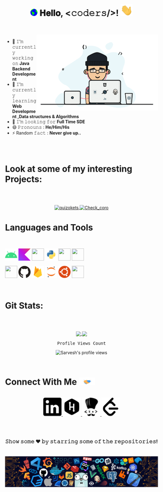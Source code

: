 <h1 align="center">
  <a target="_blank">
    <img src="https://raw.githubusercontent.com/sarveshhiwase/sarveshhiwase/master/GIF/Earth.gif" width="24px" style="max-width:100%;">
  </a>
  𝐇𝐞𝐥𝐥𝐨, &lt;𝚌𝚘𝚍𝚎𝚛𝚜/&gt;!
  <a target="_blank">
    <img src="https://raw.githubusercontent.com/sarveshhiwase/sarveshhiwase/master/GIF/Hi.gif" width="40px" />
  </a>
</h1>

<br/>
<br/>
<a target="_blank">
  <img align="right" height="250" width="400" alt="GIF" src="https://raw.githubusercontent.com/sarveshhiwase/sarveshhiwase/master/GIF/image.gif">
</a>

- 🔭 𝙸’𝚖 𝚌𝚞𝚛𝚛𝚎𝚗𝚝𝚕𝚢 𝚠𝚘𝚛𝚔𝚒𝚗𝚐 𝚘𝚗 **Java Backend Development**
- 🌱 𝙸’𝚖 𝚌𝚞𝚛𝚛𝚎𝚗𝚝𝚕𝚢 𝚕𝚎𝚊𝚛𝚗𝚒𝚗𝚐 **Web Development ,Data structures & Algorithms**
- 🤔 𝙸’𝚖 𝚕𝚘𝚘𝚔𝚒𝚗𝚐 𝚏𝚘𝚛 **Full Time SDE**
- 😄 𝙿𝚛𝚘𝚗𝚘𝚞𝚗𝚜 : **He/Him/His**
- ⚡ Random 𝚏𝚊𝚌𝚝 : **Never give up..**
<br/>
<br/>
<h1>
  Look at some of my interesting Projects: 
  </h1>
<br/>
<br/>
<p align="center">
  <a href="https://github.com/sarveshhiwase/quizokets">
    <img align="center" alt="quizokets" src="https://github-readme-stats.vercel.app/api/pin/?username=sarveshhiwase&repo=quizokets" />
  </a>
  <a href="https://github.com/sarveshhiwase/noteglimpser-cli">
    <img align="center" alt="Check_coro" src="https://github-readme-stats.vercel.app/api/pin/?username=sarveshhiwase&repo=noteglimpser-cli" />
  </a>
</p>

<h1>
   Languages and Tools
    </h1>
<br/>
<br/>
<code><img height="40" width="40" src="https://raw.githubusercontent.com/github/explore/80688e429a7d4ef2fca1e82350fe8e3517d3494d/topics/android/android.png"></code>
<code><img height="40" width="40" src="https://raw.githubusercontent.com/github/explore/80688e429a7d4ef2fca1e82350fe8e3517d3494d/topics/kotlin/kotlin.png"></code>
<code><img height="40" width="40" src="https://images.vexels.com/media/users/3/166401/isolated/preview/b82aa7ac3f736dd78570dd3fa3fa9e24-java-programming-language-icon-by-vexels.png"></code>
<code><img height="40" width="40" src="https://raw.githubusercontent.com/github/explore/80688e429a7d4ef2fca1e82350fe8e3517d3494d/topics/python/python.png"></code>
<code><img height="40" width="40" src="https://www.naveedashfaq.me/img/c++.png"></code>
<code><img height="40" width="40" src="https://cdn.iconscout.com/icon/free/png-512/c-programming-569564.png"></code>
 
<code><img height="40" width="40" src="https://upload.wikimedia.org/wikipedia/commons/thumb/3/3f/Git_icon.svg/1024px-Git_icon.svg.png"></code>
<code><img height="40" width="40" src="https://raw.githubusercontent.com/github/explore/80688e429a7d4ef2fca1e82350fe8e3517d3494d/topics/github-api/github-api.png"></code>
<code><img height="40" width="40" src="https://raw.githubusercontent.com/github/explore/80688e429a7d4ef2fca1e82350fe8e3517d3494d/topics/firebase/firebase.png"></code>
<code><img height="40" width="40" src="https://raw.githubusercontent.com/github/explore/80688e429a7d4ef2fca1e82350fe8e3517d3494d/topics/jupyter-notebook/jupyter-notebook.png"></code>
 </code>
<code><img height="40" width="40" src="https://raw.githubusercontent.com/github/explore/80688e429a7d4ef2fca1e82350fe8e3517d3494d/topics/ubuntu/ubuntu.png"></code>
<code><img height="40" width="40" src="https://cdn.iconscout.com/icon/free/png-512/mongodb-3-1175138.png"></code>

<br/>

#

<h1>
  Git Stats: 
  </h1>
<br/>
<br/>
<p align="center">
  <a href="https://github.com/sarveshhiwase">
    <img align="center" src="https://github-readme-stats.vercel.app/api?username=sarveshhiwase&show_icons=true&hide_border=true&title_color=94b4a4&amp&icon_color=FFFFFF&amp&text_color=FFFFFF&amp&bg_color=000000&count_private=true&include_all_commits=true"/>
  </a>
  <a href="https://github.com/sarveshhiwase">
    <img align="center" height="195px" src="https://github-readme-stats.vercel.app/api/top-langs/?username=sarveshhiwase&text_color=FFFFFF&bg_color=000000&title_color=94b4a4&langs_count=15&layout=compact&hide_border=true" />
  </a>
  <p align="center"> 
  <samp>
    Profile Views Count
  </samp>
</p>
  <p align="center"> 
  <img src="https://profile-counter.glitch.me/sarveshhiwase/count.svg" alt="Sarvesh's profile views" /> 
</p>
 
<br>

#

<h1>
  Connect With Me
  <a target="_blank">
    <img src="https://raw.githubusercontent.com/sarveshhiwase/sarveshhiwase/master/GIF/Handshake.gif" height="25px" style="max-width:100%;">
  </a>
</h1>

<p align="center">
  <br>
  <a href="https://www.linkedin.com/in/sarvesh-hiwase/" target="_blank"> 
    <code><img height="60" width="60" src="https://raw.githubusercontent.com/sarveshhiwase/sarveshhiwase/master/SVG/linkedin.svg"/></code>
  </a>
  <a href="https://www.hackerrank.com/hiwasesarvesh07/" target="_blank">
    <code><img height="60" width="60" src="https://raw.githubusercontent.com/sarveshhiwase/sarveshhiwase/master/PNG/hr.png"/></code>
  </a>
   <a href="https://www.codechef.com/users/killernaru" target="_blank">
    <code><img height="60" width="60" src="https://raw.githubusercontent.com/sarveshhiwase/sarveshhiwase/master/SVG/cc.svg"/></code>
  </a>
   <a href="https://leetcode.com/sarveshhiwase/" target="_blank">
    <code><img height="60" width="60" src="https://raw.githubusercontent.com/sarveshhiwase/sarveshhiwase/master/PNG/lc.png"/></code>
  </a>
</p>

<br/>
<br/>

<div align="center">

### 𝚂𝚑𝚘𝚠 𝚜𝚘𝚖𝚎 ❤️ 𝚋𝚢 𝚜𝚝𝚊𝚛𝚛𝚒𝚗𝚐 𝚜𝚘𝚖𝚎 𝚘𝚏 𝚝𝚑𝚎 𝚛𝚎𝚙𝚘𝚜𝚒𝚝𝚘𝚛𝚒𝚎𝚜!

</div>

#

![footer](https://raw.githubusercontent.com/sarveshhiwase/sarveshhiwase/master/PNG/footer.png)

